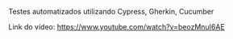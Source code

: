 Testes automatizados utilizando Cypress, Gherkin, Cucumber

Link do vídeo: https://www.youtube.com/watch?v=beozMnuI6AE
